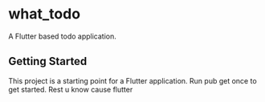 # what_todo

A Flutter based todo application.

## Getting Started

This project is a starting point for a Flutter application. Run pub get once to get started. Rest u know cause flutter
